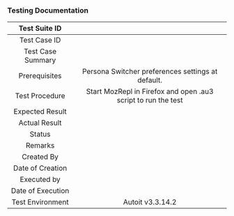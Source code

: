 ### Testing Documentation

| Test Suite ID          |                                                   |
| :--------------------: | :-----------------------------------------------: |
| Test Case ID           |                                                   |
| Test Case Summary      |                                                   |
| Prerequisites          | Persona Switcher preferences settings at default. |
| Test Procedure         | Start MozRepl in Firefox and open .au3 script to run the test|
| Expected Result        |                                                   |
| Actual Result          |                                                   |
| Status                 |                                                   |
| Remarks                |                                                   |
| Created By             |                                                   |
| Date of Creation       |                                                   |
| Executed by            |                                                   |
| Date of Execution      |                                                   |
| Test Environment       | Autoit v3.3.14.2                                  |
